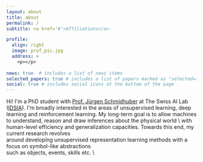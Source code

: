 ```yaml
---
layout: about
title: about
permalink: /
subtitle: <a href='#'>Affiliations</a>.

profile:
  align: right
  image: prof_pic.jpg
  address: >
    <p></p>
    
news: true  # includes a list of news items
selected_papers: true # includes a list of papers marked as "selected={true}"
social: true # includes social icons at the bottom of the page
---
```






Hi! I'm a PhD student with [Prof. Jürgen Schmidhuber](https://people.idsia.ch/~juergen/) at The Swiss AI Lab ([IDSIA](https://www.idsia.ch/)).
I'm broadly interested in the areas of unsupervised learning, deep learning and reinforcement learning.
My long-term goal is to allow machines to understand, reason and draw inferences about the physical world \ 
with human-level efficiency and generalization capacities. Towards this end, my current research revolves \
around developing unsupervised representation learning methods with a focus on symbol-like abstractions \
such as objects, events, skills etc. \
